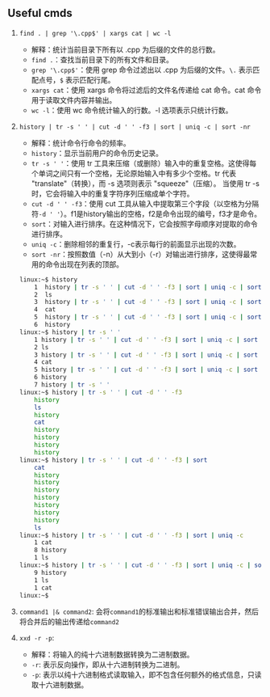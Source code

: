 ## Useful cmds

1. `find . | grep '\.cpp$' | xargs cat | wc -l`
    * 解释：统计当前目录下所有以 .cpp 为后缀的文件的总行数。
    * `find .`：查找当前目录下的所有文件和目录。
    * `grep '\.cpp$'`：使用 grep 命令过滤出以 .cpp 为后缀的文件。`\.` 表示匹配点号，`$` 表示匹配行尾。
    * `xargs cat`：使用 xargs 命令将过滤后的文件名传递给 cat 命令。cat 命令用于读取文件内容并输出。
    * `wc -l`：使用 wc 命令统计输入的行数。-l 选项表示只统计行数。

2. `history | tr -s ' ' | cut -d ' ' -f3 | sort | uniq -c | sort -nr`
    * 解释：统计命令行命令的频率。
    * `history`：显示当前用户的命令历史记录。
    * `tr -s ' '`：使用 tr 工具来压缩（或删除）输入中的重复空格。这使得每个单词之间只有一个空格，无论原始输入中有多少个空格。tr 代表 "translate"（转换），而 -s 选项则表示 "squeeze"（压缩）。 当使用 tr -s 时，它会将输入中的重复字符序列压缩成单个字符。
    * `cut -d ' ' -f3`：使用 cut 工具从输入中提取第三个字段（以空格为分隔符`-d ' '`）。f1是history输出的空格，f2是命令出现的编号，f3才是命令。
    * `sort`：对输入进行排序。在这种情况下，它会按照字母顺序对提取的命令进行排序。
    * `uniq -c`：删除相邻的重复行，-c表示每行的前面显示出现的次数。
    * `sort -nr`：按照数值（-n）从大到小（-r）对输出进行排序，这使得最常用的命令出现在列表的顶部。

    ```bash
    linux:~$ history
        1  history | tr -s ' ' | cut -d ' ' -f3 | sort | uniq -c | sort -nr
        2  ls
        3  history | tr -s ' ' | cut -d ' ' -f3 | sort | uniq -c | sort -nr
        4  cat
        5  history | tr -s ' ' | cut -d ' ' -f3 | sort | uniq -c | sort -nr
        6  history
    linux:~$ history | tr -s ' '
        1 history | tr -s ' ' | cut -d ' ' -f3 | sort | uniq -c | sort -nr
        2 ls
        3 history | tr -s ' ' | cut -d ' ' -f3 | sort | uniq -c | sort -nr
        4 cat
        5 history | tr -s ' ' | cut -d ' ' -f3 | sort | uniq -c | sort -nr
        6 history
        7 history | tr -s ' '
    linux:~$ history | tr -s ' ' | cut -d ' ' -f3
        history
        ls
        history
        cat
        history
        history
        history
        history
    linux:~$ history | tr -s ' ' | cut -d ' ' -f3 | sort
        cat
        history
        history
        history
        history
        history
        history
        history
        ls
    linux:~$ history | tr -s ' ' | cut -d ' ' -f3 | sort | uniq -c
        1 cat
        8 history
        1 ls
    linux:~$ history | tr -s ' ' | cut -d ' ' -f3 | sort | uniq -c | sort -nr
        9 history
        1 ls
        1 cat
    linux:~$ 
    ```

3. `command1 |& command2`: 会将`command1`的标准输出和标准错误输出合并，然后将合并后的输出传递给`command2`
4. `xxd -r -p`:
    * 解释：将输入的纯十六进制数据转换为二进制数据。
    * `-r`: 表示反向操作，即从十六进制转换为二进制。
    * `-p`: 表示以纯十六进制格式读取输入，即不包含任何额外的格式信息，只读取十六进制数据。

